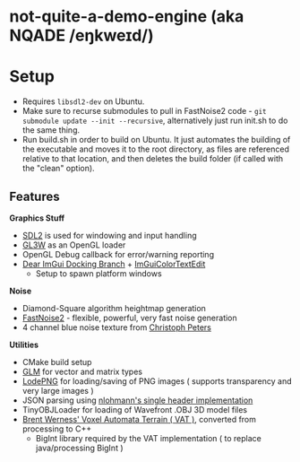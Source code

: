 # not-quite-a-demo-engine (aka NQADE /eŋkweɪd/)

# Setup
- Requires `libsdl2-dev` on Ubuntu.
- Make sure to recurse submodules to pull in FastNoise2 code - `git submodule update --init --recursive`, alternatively just run init.sh to do the same thing.
- Run build.sh in order to build on Ubuntu. It just automates the building of the executable and moves it to the root directory, as files are referenced relative to that location, and then deletes the build folder (if called with the "clean" option).



## Features
**Graphics Stuff**
- [SDL2](https://wiki.libsdl.org/) is used for windowing and input handling
- [GL3W](https://github.com/skaslev/gl3w) as an OpenGL loader
- OpenGL Debug callback for error/warning reporting
- [Dear ImGui Docking Branch](https://github.com/ocornut/imgui/tree/docking) + [ImGuiColorTextEdit](https://github.com/BalazsJako/ImGuiColorTextEdit)
	- Setup to spawn platform windows


**Noise**
- Diamond-Square algorithm heightmap generation
- [FastNoise2](https://github.com/Auburn/FastNoise2) - flexible, powerful, very fast noise generation
- 4 channel blue noise texture from [Christoph Peters](http://momentsingraphics.de/BlueNoise.html)


**Utilities**
- CMake build setup
- [GLM](http://glm.g-truc.net/0.9.8/api/index.html) for vector and matrix types
- [LodePNG](https://lodev.org/lodepng/) for loading/saving of PNG images ( supports transparency and very large images )
- JSON parsing using [nlohmann's single header implementation](https://github.com/nlohmann/json)
- TinyOBJLoader for loading of Wavefront .OBJ 3D model files
- [Brent Werness' Voxel Automata Terrain ( VAT )](https://bitbucket.org/BWerness/voxel-automata-terrain/src/master/), converted from processing to C++
	- BigInt library required by the VAT implementation ( to replace java/processing BigInt )
